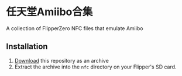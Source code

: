 # 任天堂Amiibo合集
A collection of FlipperZero NFC files that emulate Amiibo

## Installation

1. [Download](https://github.com/Gioman101/FlipperAmiibo/archive/refs/heads/main.zip) this repository as an archive
1. Extract the archive into the `nfc` directory on your Flipper's SD card.
